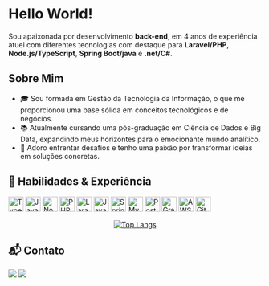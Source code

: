 # Hello World!

Sou apaixonada por desenvolvimento <b>back-end</b>, em 4 anos de experiência atuei com diferentes tecnologias com destaque para <b>Laravel/PHP</b>, <b>Node.js/TypeScript</b>, <b>Spring Boot/java</b> e <b>.net/C#</b>.

## Sobre Mim
- 🎓 Sou formada em Gestão da Tecnologia da Informação, o que me proporcionou uma base sólida em conceitos tecnológicos e de negócios.
- 📚 Atualmente cursando uma pós-graduação em Ciência de Dados e Big Data, expandindo meus horizontes para o emocionante mundo analítico.
- 🚀 Adoro enfrentar desafios e tenho uma paixão por transformar ideias em soluções concretas.

## 💼 Habilidades & Experiência
<a href="https://www.typescriptlang.org/" title="Typescript"><img src="https://github.com/get-icon/geticon/raw/master/icons/typescript-icon.svg" alt="Typescript" width="30px" height="30px"></a>
<a href="https://developer.mozilla.org/en-US/docs/Web/JavaScript" title="JavaScript"><img src="https://github.com/get-icon/geticon/raw/master/icons/javascript.svg" alt="JavaScript" width="30px" height="30px"></a>
<a href="https://nodejs.org/" title="Node.js"><img src="https://github.com/get-icon/geticon/raw/master/icons/nodejs-icon.svg" alt="Node.js" width="30px" height="30px"></a>
<a href="https://php.net/" title="PHP"><img src="https://github.com/get-icon/geticon/raw/master/icons/php.svg" alt="PHP" width="30px" height="30px"></a>
<a href="https://laravel.com/" title="Laravel"><img src="https://github.com/get-icon/geticon/raw/master/icons/laravel.svg" alt="Laravel" width="30px" height="30px"></a>
<a href="https://www.java.com/" title="Java"><img src="https://github.com/get-icon/geticon/raw/master/icons/java.svg" alt="Java" width="30px" height="30px"></a>
<a href="https://spring.io/" title="Spring"><img src="https://github.com/get-icon/geticon/raw/master/icons/spring.svg" alt="Spring" width="30px" height="30px"></a>
<a href="https://dev.mysql.com/" title="MySQL"><img src="https://github.com/get-icon/geticon/raw/master/icons/mysql.svg" alt="MySQL" width="30px" height="30px"></a>
<a href="https://www.postgresql.org/" title="PostgreSQL"><img src="https://github.com/get-icon/geticon/raw/master/icons/postgresql.svg" alt="PostgreSQL" width="30px" height="30px"></a>
<a href="https://graphql.org/" title="GraphQL"><img src="https://github.com/get-icon/geticon/raw/master/icons/graphql.svg" alt="GraphQL" width="30px" height="30px"></a>
<a href="https://aws.amazon.com/" title="AWS"><img src="https://github.com/get-icon/geticon/raw/master/icons/aws.svg" alt="AWS" width="30px" height="30px"></a>
<a href="https://git-scm.com/" title="Git"><img src="https://github.com/get-icon/geticon/raw/master/icons/git-icon.svg" alt="Git" width="30px" height="30px"></a>
<div align="center">

[![Top Langs](https://github-readme-stats.vercel.app/api/top-langs/?username=karGuimaraes&layout=compact)](https://github.com/anuraghazra/github-readme-stats)

</div>

## 📬 Contato
<a href = "mailto:kagm2047@gmail.com" target="_blank"><img src="https://img.shields.io/badge/Gmail-D14836?style=for-the-badge&logo=gmail&logoColor=white"/></a>
<a href="https://www.linkedin.com/in/karine-guimaraes" target="_blank"><img src="https://img.shields.io/badge/-LinkedIn-%230077B5?style=for-the-badge&logo=linkedin&logoColor=white"/></a>   
